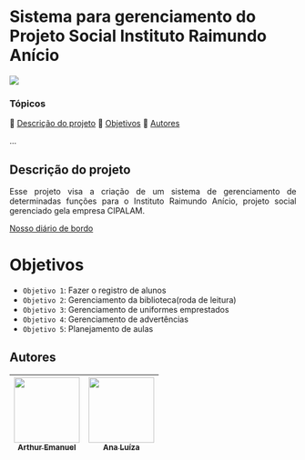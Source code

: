 <h1>Sistema para gerenciamento do Projeto Social Instituto Raimundo Anício</h1> 

<img loading="lazy" src="https://img.shields.io/badge/Status-Em_Desenvolvimento-gren--"/>

### Tópicos 

:small_blue_diamond: [Descrição do projeto](#descrição-do-projeto)
:small_blue_diamond: [Objetivos](#objetivos)
:small_blue_diamond: [Autores](#autores)

... 

## Descrição do projeto 

<p align="justify">
  Esse projeto visa a criação de um sistema de gerenciamento de determinadas funções para o Instituto Raimundo Anício, projeto social gerenciado gela empresa CIPALAM.
</p>


[Nosso diário de bordo](https://docs.google.com/document/d/1O_9YP4MXyyApjfNgafMVZj3pOgQmG42KksJX9XE6mps/edit?usp=sharing)

#  Objetivos

- `Objetivo 1`: Fazer o registro  de alunos
- `Objetivo 2`: Gerenciamento da biblioteca(roda de leitura)
- `Objetivo 3`: Gerenciamento de uniformes emprestados
- `Objetivo 4`: Gerenciamento de advertências
- `Objetivo 5`: Planejamento de aulas

## Autores

| [<img loading="lazy" src="https://avatars.githubusercontent.com/u/161357772?v=4" width=115><br><sub>Arthur Emanuel</sub>](https://github.com/ArthurEmanuel148) | [<img loading="lazy" src="https://avatars.githubusercontent.com/u/141276601?v=4" width=115><br><sub>Ana Luíza</sub>](https://github.com/Lubina01) |
| :---: | :---: | 
